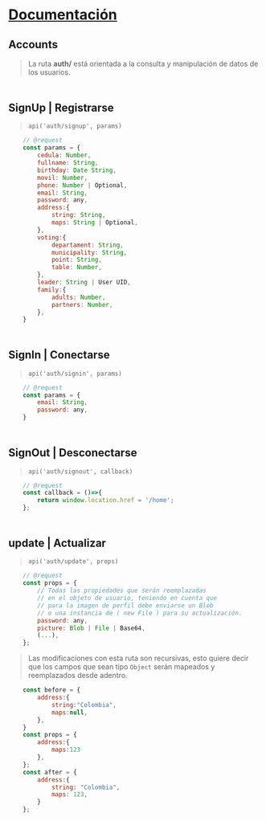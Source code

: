 # [Documentación](./README.md)

## Accounts
> La ruta **auth/** está orientada a la consulta y manipulación de datos de los usuarios.
<div style="margin-top:50px;" />

## SignUp | Registrarse
> `api('auth/signup', params)`
```javascript
    // @request
    const params = {
        cedula: Number,
        fullname: String,
        birthday: Date String,
        movil: Number,
        phone: Number | Optional,
        email: String,
        password: any,
        address:{
            string: String,
            maps: String | Optional,
        },
        voting:{
            departament: String,
            municipality: String,
            point: String,
            table: Number,
        },
        leader: String | User UID,
        family:{
            adults: Number,
            partners: Number,
        },
    }
```
<div style="margin-top:50px;" />

## SignIn | Conectarse
> `api('auth/signin', params)`
```javascript
    // @request
    const params = {
        email: String,
        password: any,
    }
```
<div style="margin-top:50px;" />

## SignOut | Desconectarse
> `api('auth/signout', callback)`
```javascript
    // @request
    const callback = ()=>{
        return window.location.href = '/home';
    };
```
<div style="margin-top:50px;" />


## update | Actualizar
> `api('auth/update', props)`
```javascript
    // @request
    const props = {
        // Todas las propiedades que serán reemplazadas
        // en el objeto de usuario, teniendo en cuenta que
        // para la imagen de perfil debe enviarse un Blob
        // o una instancia de ( new File ) para su actualización.
        password: any,
        picture: Blob | File | Base64,
        (...),
    };
```
> Las modificaciones con esta ruta son recursivas,
> esto quiere decir que los campos que sean tipo `Object` serán mapeados
> y reemplazados desde adentro.
```javascript
    const before = {
        address:{
            string:"Colombia",
            maps:null,
        },
    }
    const props = {
        address:{
            maps:123
        },
    };
    const after = {
        address:{
            string: "Colombia",
            maps: 123,
        }
    };
```
<div style="margin-top:50px;" />